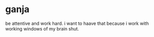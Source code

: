 # ganja
be attentive and work hard.
i want to haave that because i work with working windows of my brain shut.
